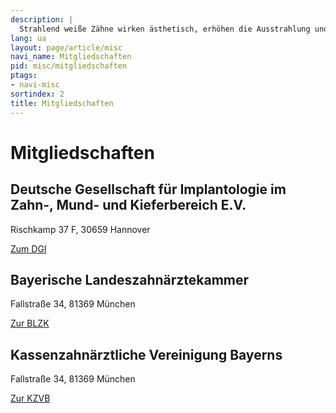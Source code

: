 ```yaml
---
description: |
  Strahlend weiße Zähne wirken ästhetisch, erhöhen die Ausstrahlung und unterstützen einen positiven Gesamteindruck. Jeder hat grundsätzlich einen individuellen Zahnfarbton, der durch Bleaching deutlich verbessert werden kann.
lang: ua
layout: page/article/misc
navi_name: Mitgliedschaften
pid: misc/mitgliedschaften
ptags:
- navi-misc
sortindex: 2
title: Mitgliedschaften
---
```



<section class="content-space-b-2 bg-light"><div class="container" container></div></section>

#  Mitgliedschaften


## Deutsche Gesellschaft für Implantologie im Zahn-, Mund- und Kieferbereich E.V.

Rischkamp 37 F, 30659 Hannover

[Zum DGI](http://www.dgi-ev.de/)


## Bayerische Landeszahnärztekammer

Fallstraße 34, 81369 München

[Zur BLZK](http://www.blzk.de/)

## Kassenzahnärztliche Vereinigung Bayerns

Fallstraße 34, 81369 München

[Zur KZVB](http://www.kzvb.de/)
